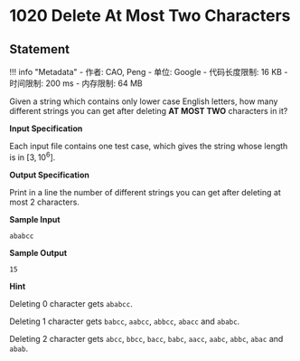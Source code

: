 
# 1020 Delete At Most Two Characters

## Statement

!!! info "Metadata"
    - 作者: CAO, Peng
    - 单位: Google
    - 代码长度限制: 16 KB
    - 时间限制: 200 ms
    - 内存限制: 64 MB

Given a string which contains only lower case English letters, how many different strings you can get after deleting **AT MOST TWO** characters in it?


**Input Specification**

Each input file contains one test case, which gives the string whose length is in $[3, 10^6]$.

**Output Specification**

Print in a line the number of different strings you can get after deleting at most 2 characters.

**Sample Input**
```plaintext
ababcc
```

**Sample Output**
```plaintext
15
```

**Hint**

Deleting 0 character gets `ababcc`.

Deleting 1 character gets `babcc`, `aabcc`, `abbcc`, `abacc` and `ababc`. 

Deleting 2 character gets `abcc`, `bbcc`, `bacc`, `babc`, `aacc`, `aabc`, `abbc`, `abac` and `abab`.
